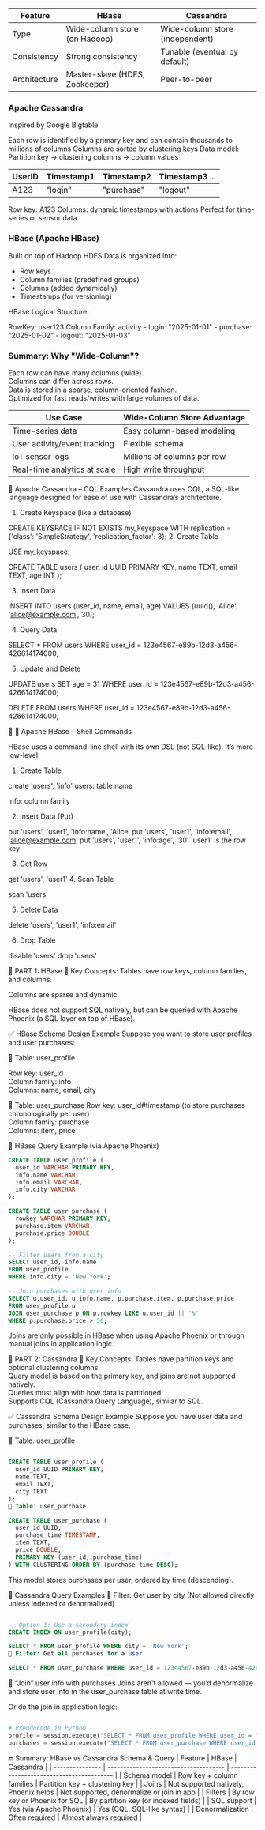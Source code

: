 | Feature      | HBase                          | Cassandra                       |
| ------------ | ------------------------------ | ------------------------------- |
| Type         | Wide-column store (on Hadoop)  | Wide-column store (independent) |
| Consistency  | Strong consistency             | Tunable (eventual by default)   |
| Architecture | Master-slave (HDFS, Zookeeper) | Peer-to-peer                    |

### Apache Cassandra
Inspired by Google Bigtable

Each row is identified by a primary key and can contain thousands to millions of columns
Columns are sorted by clustering keys
Data model: Partition key → clustering columns → column values


UserID | Timestamp1 | Timestamp2 | Timestamp3 ...
-------|------------|------------|------------
  A123 |  "login"   | "purchase" | "logout"


Row key: A123 
Columns: dynamic timestamps with actions 
Perfect for time-series or sensor data 

### HBase (Apache HBase)
Built on top of Hadoop HDFS
Data is organized into:
- Row keys
- Column families (predefined groups)
- Columns (added dynamically)
- Timestamps (for versioning)

HBase Logical Structure:

RowKey: user123
Column Family: activity
    - login: "2025-01-01"
    - purchase: "2025-01-02"
    - logout: "2025-01-03"

### Summary: Why "Wide-Column"?
Each row can have many columns (wide).  
Columns can differ across rows.  
Data is stored in a sparse, column-oriented fashion.  
Optimized for fast reads/writes with large volumes of data.

| Use Case                     | Wide-Column Store Advantage |
| ---------------------------- | --------------------------- |
| Time-series data             | Easy column-based modeling  |
| User activity/event tracking | Flexible schema             |
| IoT sensor logs              | Millions of columns per row |
| Real-time analytics at scale | High write throughput       |

🔷 Apache Cassandra – CQL Examples
Cassandra uses CQL, a SQL-like language designed for ease of use with Cassandra’s architecture.

1. Create Keyspace (like a database)

CREATE KEYSPACE IF NOT EXISTS my_keyspace
WITH replication = {'class': 'SimpleStrategy', 'replication_factor': 3};
2. Create Table

USE my_keyspace;

CREATE TABLE users (
    user_id UUID PRIMARY KEY,
    name TEXT,
    email TEXT,
    age INT
);

3. Insert Data

INSERT INTO users (user_id, name, email, age)
VALUES (uuid(), 'Alice', 'alice@example.com', 30);

4. Query Data

SELECT * FROM users WHERE user_id = 123e4567-e89b-12d3-a456-426614174000;

5. Update and Delete

UPDATE users SET age = 31 WHERE user_id = 123e4567-e89b-12d3-a456-426614174000;

DELETE FROM users WHERE user_id = 123e4567-e89b-12d3-a456-426614174000;

🔷 
🔶 Apache HBase – Shell Commands  

HBase uses a command-line shell with its own DSL (not SQL-like). It’s more low-level.

1. Create Table

create 'users', 'info'
users: table name

info: column family

2. Insert Data (Put)
 
put 'users', 'user1', 'info:name', 'Alice'
put 'users', 'user1', 'info:email', 'alice@example.com'
put 'users', 'user1', 'info:age', '30'
'user1' is the row key

3. Get Row
 
get 'users', 'user1'
4. Scan Table
 
scan 'users'

5. Delete Data

delete 'users', 'user1', 'info:email'

6. Drop Table

disable 'users'
drop 'users'


🔷 PART 1: HBase
🔹 Key Concepts: Tables have row keys, column families, and columns.

Columns are sparse and dynamic.

HBase does not support SQL natively, but can be queried with Apache Phoenix (a SQL layer on top of HBase).

✅ HBase Schema Design Example
Suppose you want to store user profiles and user purchases:

🔸 Table: user_profile

Row key: user_id  
Column family: info  
Columns: name, email, city  

🔸 Table: user_purchase
Row key: user_id#timestamp (to store purchases chronologically per user)  
Column family: purchase  
Columns: item, price  

📘 HBase Query Example (via Apache Phoenix)
```sql
CREATE TABLE user_profile (
  user_id VARCHAR PRIMARY KEY,
  info.name VARCHAR,
  info.email VARCHAR,
  info.city VARCHAR
);

CREATE TABLE user_purchase (
  rowkey VARCHAR PRIMARY KEY,
  purchase.item VARCHAR,
  purchase.price DOUBLE
);

-- Filter users from a city
SELECT user_id, info.name
FROM user_profile
WHERE info.city = 'New York';

-- Join purchases with user info
SELECT u.user_id, u.info.name, p.purchase.item, p.purchase.price
FROM user_profile u
JOIN user_purchase p ON p.rowkey LIKE u.user_id || '%'
WHERE p.purchase.price > 50;
```
Joins are only possible in HBase when using Apache Phoenix or through manual joins in application logic.

🔷 PART 2: Cassandra
🔹 Key Concepts:
Tables have partition keys and optional clustering columns.  
Query model is based on the primary key, and joins are not supported natively.  
Queries must align with how data is partitioned.  
Supports CQL (Cassandra Query Language), similar to SQL.  

✅ Cassandra Schema Design Example
Suppose you have user data and purchases, similar to the HBase case.

🔸 Table: user_profile
```sql

CREATE TABLE user_profile (
  user_id UUID PRIMARY KEY,
  name TEXT,
  email TEXT,
  city TEXT
);
🔸 Table: user_purchase

CREATE TABLE user_purchase (
  user_id UUID,
  purchase_time TIMESTAMP,
  item TEXT,
  price DOUBLE,
  PRIMARY KEY (user_id, purchase_time)
) WITH CLUSTERING ORDER BY (purchase_time DESC);
```
This model stores purchases per user, ordered by time (descending).

📘 Cassandra Query Examples
🔹 Filter: Get user by city (Not allowed directly unless indexed or denormalized)

```sql

-- Option 1: Use a secondary index
CREATE INDEX ON user_profile(city);

SELECT * FROM user_profile WHERE city = 'New York';
🔹 Filter: Get all purchases for a user

SELECT * FROM user_purchase WHERE user_id = 123e4567-e89b-12d3-a456-426614174000;
```
🔹 “Join” user info with purchases
Joins aren't allowed — you’d denormalize and store user info in the user_purchase table at write time.

Or do the join in application logic:

```python

# Pseudocode in Python
profile = session.execute("SELECT * FROM user_profile WHERE user_id = ?", [uid])
purchases = session.execute("SELECT * FROM user_purchase WHERE user_id = ?", [uid])
```
🔚 Summary: HBase vs Cassandra Schema & Query
| Feature         | HBase                                 | Cassandra                                 |
| --------------- | ------------------------------------- | ----------------------------------------- |
| Schema model    | Row key + column families             | Partition key + clustering key            |
| Joins           | Not supported natively, Phoenix helps | Not supported, denormalize or join in app |
| Filters         | By row key or Phoenix for SQL         | By partition key (or indexed fields)      |
| SQL support     | Yes (via Apache Phoenix)              | Yes (CQL, SQL-like syntax)                |
| Denormalization | Often required                        | Almost always required                    |


